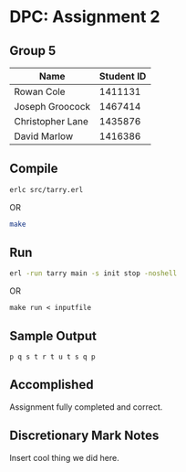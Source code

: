 # DPC: Assignment 2

## Group 5
Name | Student ID
--- | ---
Rowan Cole | 1411131
Joseph Groocock | 1467414
Christopher Lane | 1435876
David Marlow | 1416386

## Compile
```bash
erlc src/tarry.erl
```
OR
```bash
make
```

## Run
```bash
erl -run tarry main -s init stop -noshell
```
OR
```
make run < inputfile
```

## Sample Output
```text
p q s t r t u t s q p
```

## Accomplished
Assignment fully completed and correct.

## Discretionary Mark Notes
Insert cool thing we did here.
